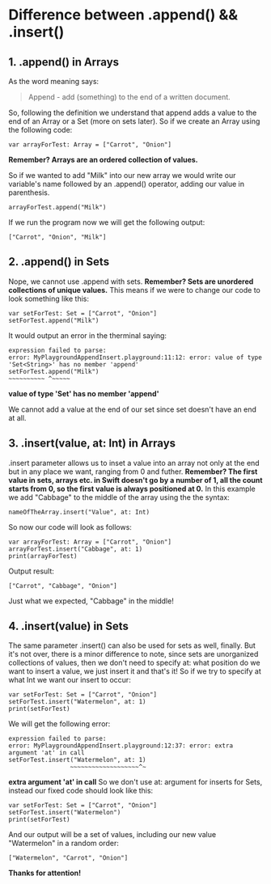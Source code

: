 # Difference between .append() && .insert()
## 1. .append() in Arrays
As the word meaning says:

> Append - add (something) to the end of a written document.

So, following the definition we understand that append adds a value to the end of an Array or a Set (more on sets later).
So if we create an Array using the following code:

    var arrayForTest: Array = ["Carrot", "Onion"]
**Remember? Arrays are an ordered collection of values.**

So if we wanted to add "Milk" into our new array we would write our variable's name followed by an .append() operator, adding our value in parenthesis.

    arrayForTest.append("Milk")
If we run the program now we will get the following output:

    ["Carrot", "Onion", "Milk"]
## 2. .append() in Sets
Nope, we cannot use .append with sets.
**Remember? Sets are unordered collections of unique values.**
This means if we were to change our code to look something like this:

    var setForTest: Set = ["Carrot", "Onion"]
    setForTest.append("Milk")
It would output an error in the therminal saying:

    expression failed to parse:
    error: MyPlaygroundAppendInsert.playground:11:12: error: value of type 'Set<String>' has no member 'append'
    setForTest.append("Milk")
    ~~~~~~~~~~ ^~~~~~

**value of type 'Set<String>' has no member 'append'**

We cannot add a value at the end of our set since set doesn't have an end at all.

## 3. .insert(value, at: Int) in Arrays
.insert parameter allows us to inset a value into an array not only at the end but in any place we want, ranging from 0 and futher. 
**Remember? The first value in sets, arrays etc. in Swift doesn't go by a number of 1, all the count starts from 0, so the first value is always positioned at 0.** 
In this example we add "Cabbage" to the middle of the array using the the syntax:

    nameOfTheArray.insert("Value", at: Int)
So now our code will look as follows:

    var arrayForTest: Array = ["Carrot", "Onion"]
    arrayForTest.insert("Cabbage", at: 1)
    print(arrayForTest)
    
Output result:

    ["Carrot", "Cabbage", "Onion"]
Just what we expected, "Cabbage" in the middle!

## 4. .insert(value) in Sets
The same parameter .insert() can also be used for sets as well, finally. But it's not over, there is a minor difference to note, since sets are unorganized collections of values, then we don't need to specify at: what position do we want to insert a value, we just insert it and that's it!
So if we try to specify at what Int we want our insert to occur:

    var setForTest: Set = ["Carrot", "Onion"]
    setForTest.insert("Watermelon", at: 1)
    print(setForTest)
We will get the following error:

    expression failed to parse:
    error: MyPlaygroundAppendInsert.playground:12:37: error: extra argument 'at' in call
    setForTest.insert("Watermelon", at: 1)
                     ~~~~~~~~~~~~~~~~~~~^~


**extra argument 'at' in call**
So we don't use at: argument for inserts for Sets, instead our fixed code should look like this:

    var setForTest: Set = ["Carrot", "Onion"]
    setForTest.insert("Watermelon")
    print(setForTest)
And our output will be a set of values, including our new value "Watermelon" in a random order:

    ["Watermelon", "Carrot", "Onion"]

**Thanks for attention!**

